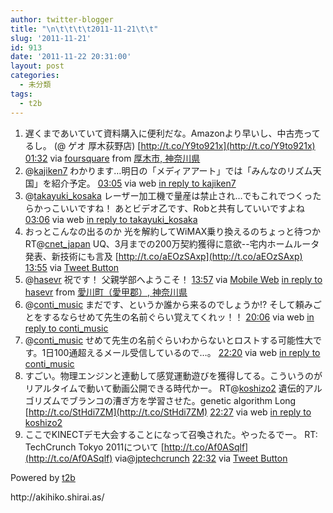 ```yaml
---
author: twitter-blogger
title: "\n\t\t\t\t2011-11-21\t\t"
slug: '2011-11-21'
id: 913
date: '2011-11-22 20:31:00'
layout: post
categories:
  - 未分類
tags:
  - t2b
---
```


<div xmlns:georss="http://www.georss.org/georss">

1.  <span><span>遅くまであいていて資料購入に便利だな。Amazonより早いし、中古売ってるし。 (@ ゲオ 厚木荻野店) [http://t.co/Y9to921x](http://t.co/Y9to921x)</span> <span>[<span>01:32</span>](http://twitter.com/o_ob/status/138595652392329216) <span>via [foursquare](http://foursquare.com)</span> from [厚木市, 神奈川県<span></span>](http://maps.google.com/maps?q=35.484039,139.34146)</span></span>
2.  <span><span>@[kajiken7](http://twitter.com/kajiken7 "kajiken7") わかります…明日の「メディアアート」では「みんなのリズム天国」を紹介予定。</span> <span>[<span>03:05</span>](http://twitter.com/o_ob/status/138618957530800128) <span>via web</span> [in reply to kajiken7](http://twitter.com/kajiken7/status/138576129937260545)</span></span>
3.  <span><span>@[takayuki_kosaka](http://twitter.com/takayuki_kosaka "takayuki_kosaka") レーザー加工機で量産は禁止され…でもこれでつくったらかっこいいですね！ あとビデオ乙です、Robと共有していいですよね</span> <span>[<span>03:06</span>](http://twitter.com/o_ob/status/138619285810581504) <span>via web</span> [in reply to takayuki_kosaka](http://twitter.com/takayuki_kosaka/status/138570957492203521)</span></span>
4.  <span><span>おっとこんなの出るのか 光を解約してWiMAX乗り換えるのちょっと待つか RT@[cnet_japan](http://twitter.com/cnet_japan "cnet_japan") UQ、3月までの200万契約獲得に意欲--宅内ホームルータ発表、新技術にも言及 [http://t.co/aEOzSAxp](http://t.co/aEOzSAxp)</span> <span>[<span>13:55</span>](http://twitter.com/o_ob/status/138782607105204225) <span>via [Tweet Button](http://twitter.com/tweetbutton)</span></span></span>
5.  <span><span>@[hasevr](http://twitter.com/hasevr "hasevr") 祝です！ 父親学部へようこそ！</span> <span>[<span>13:57</span>](http://twitter.com/o_ob/status/138783125156282368) <span>via [Mobile Web](http://mobile.twitter.com)</span> [in reply to hasevr](http://twitter.com/hasevr/status/138679293977968640) from [愛川町（愛甲郡）, 神奈川県<span></span>](http://maps.google.com/maps?q=35.52679132,139.34050275)</span></span>
6.  <span><span>@[conti_music](http://twitter.com/conti_music "conti_music") まだです、というか誰から来るのでしょうか!? そして頼みごとをするならせめて先生の名前ぐらい覚えてくれッ！！</span> <span>[<span>20:06</span>](http://twitter.com/o_ob/status/138875928158814209) <span>via web</span> [in reply to conti_music](http://twitter.com/conti_music/status/138873463904538624)</span></span>
7.  <span><span>@[conti_music](http://twitter.com/conti_music "conti_music") せめて先生の名前ぐらいわからないとロストする可能性大です。1日100通超えるメール受信しているので…。</span> <span>[<span>22:20</span>](http://twitter.com/o_ob/status/138909599645437953) <span>via web</span> [in reply to conti_music](http://twitter.com/conti_music/status/138883280354291712)</span></span>
8.  <span><span>すごい。物理エンジンと連動して感覚運動遊びを獲得してる。こういうのがリアルタイムで動いて動画公開できる時代かー。 RT@[koshizo2](http://twitter.com/koshizo2 "koshizo2") 遺伝的アルゴリズムでブランコの漕ぎ方を学習させた。genetic algorithm Long [http://t.co/StHdi7ZM](http://t.co/StHdi7ZM)</span> <span>[<span>22:27</span>](http://twitter.com/o_ob/status/138911447924219904) <span>via web</span> [in reply to koshizo2](http://twitter.com/koshizo2/status/138907551378063360)</span></span>
9.  <span><span>ここでKINECTデモ大会することになって召喚された。やったるでー。 RT: TechCrunch Tokyo 2011について [http://t.co/Af0ASqlf](http://t.co/Af0ASqlf) via@[jptechcrunch](http://twitter.com/jptechcrunch "jptechcrunch")</span> <span>[<span>22:32</span>](http://twitter.com/o_ob/status/138912656487747585) <span>via [Tweet Button](http://twitter.com/tweetbutton)</span></span></span>

</div>

Powered by [t2b](http://t2b.utilz.jp/)

<div>http://akihiko.shirai.as/</div>